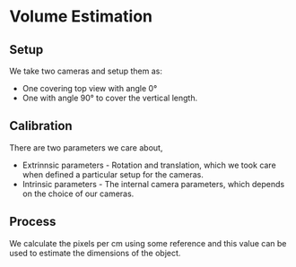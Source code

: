 # Volume Estimation

## Setup

We take two cameras and setup them as:

- One covering top view with angle 0&deg;
- One with angle 90&deg; to cover the vertical length.

## Calibration

There are two parameters we care about,

- Extrinnsic parameters - Rotation and translation, which we took care when defined a particular setup for the cameras.
- Intrinsic parameters - The internal camera parameters, which depends on the choice of our cameras.

## Process

We calculate the pixels per cm using some reference and this value can be used to estimate the dimensions of the object.
